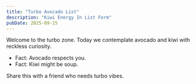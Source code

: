 ```yaml
---
title: "Turbo Avocado List"
description: "Kiwi Energy In List Form"
pubDate: 2025-09-15
---
```

Welcome to the turbo zone. Today we contemplate avocado and kiwi with reckless curiosity.

- Fact: Avocado respects you.
- Fact: Kiwi might be soup.

Share this with a friend who needs turbo vibes.

